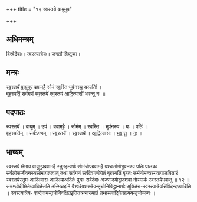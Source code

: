 +++
title = "१२ स्वस्तये वायुमुप"

+++
## अधिमन्त्रम्
विश्वेदेवाः। स्वस्त्यात्रेयः। जगती त्रिष्टुब्वा।

## मन्त्रः
स्व॒स्तये॑ वा॒युमुप॑ ब्रवामहै॒ सोमं॑ स्व॒स्ति भुव॑नस्य॒ यस्पतिः॑ ।  
बृह॒स्पतिं॒ सर्व॑गणं स्व॒स्तये॑ स्व॒स्तय॑ आदि॒त्यासो॑ भवन्तु नः ॥

## पदपाठः
स्व॒स्तये॑ । वा॒युम् । उप॑ । ब्र॒वा॒म॒है॒ । सोम॑म् । स्व॒स्ति । भुव॑नस्य । यः । पतिः॑ ।  
बृह॒स्पति॑म् । सर्व॑ऽगणम् । स्व॒स्तये॑ । स्व॒स्तये॑ । आ॒दि॒त्यासः॑ । भ॒व॒न्तु॒ । नः॒ ॥

## भाष्यम्
स्वस्तये क्षेमाय वायुमुपब्रवामहै स्तुमइत्यर्थः सोमंचोपब्रवामहै यश्चसोमोभुवनस्य पतिः पालकः सर्वलोकजीवनस्यसोमायतत्वात् तथा सर्वगणं सर्वदेवगणोपेतं बृहस्पतिं बृहतः कर्मणोमन्त्रस्यवापालयितारं स्वस्तयेस्तुमः आदित्यासः आदित्याअदितेः पुत्राः सर्वेदेवाः अरुणादयोद्वादशवा नोस्माकं स्वस्तयेभवन्तु ॥ १२ ॥ सत्रम्ध्येदीक्षितेव्याधितेसति तस्मिन्नहनि वैश्वदेवशस्त्रेयन्तृचोनिविद्धानार्थः सूत्रितंच-स्वस्त्यात्रेयन्निविदन्दध्यादिति । स्वस्त्यात्रेय- शब्देनायन्तृचोविवक्षितइतितत्रव्याख्यातं तथारूपादिकेसत्ययन्तृचोजप्यः ।